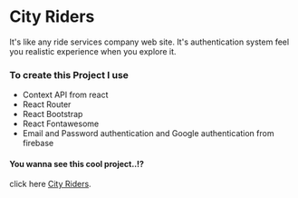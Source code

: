 # City Riders

It's like any ride services company web site. It's authentication system feel you realistic experience when you explore it. 

### To create this Project I use
* Context API from react
* React Router
* React Bootstrap
* React Fontawesome
* Email and Password authentication and Google authentication from firebase

#### You wanna see this cool project..!?
click here [City Riders](https://tender-ritchie-224553.netlify.app/).
